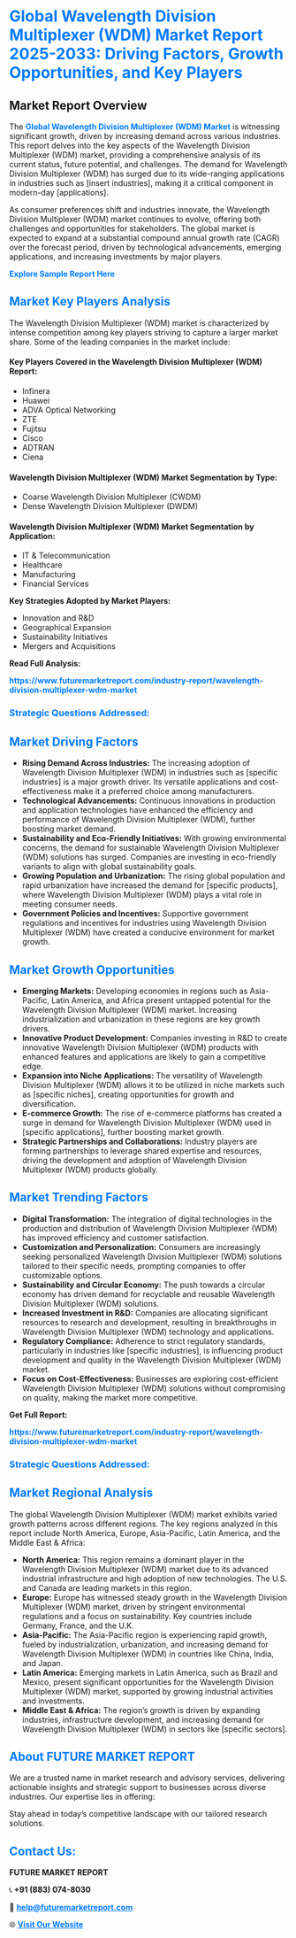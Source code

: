 <h1 style="color: #007BFF;">Global Wavelength Division Multiplexer (WDM) Market Report 2025-2033: Driving Factors, Growth Opportunities, and Key Players</h1>

<section id="overview">
<h2>Market Report Overview</h2>
<p>The <a href="https://www.futuremarketreport.com/industry-report/wavelength-division-multiplexer-wdm-market" style="color: #007BFF; text-decoration: none;"><strong>Global Wavelength Division Multiplexer (WDM) Market</strong></a> is witnessing significant growth, driven by increasing demand across various industries. This report delves into the key aspects of the Wavelength Division Multiplexer (WDM) market, providing a comprehensive analysis of its current status, future potential, and challenges. The demand for Wavelength Division Multiplexer (WDM) has surged due to its wide-ranging applications in industries such as [insert industries], making it a critical component in modern-day [applications].</p>
<p>As consumer preferences shift and industries innovate, the Wavelength Division Multiplexer (WDM) market continues to evolve, offering both challenges and opportunities for stakeholders. The global market is expected to expand at a substantial compound annual growth rate (CAGR) over the forecast period, driven by technological advancements, emerging applications, and increasing investments by major players.</p>
</section>

<section id="overview">
<p><a href="https://www.futuremarketreport.com/request-sample/reportId=81282" style="color: #007BFF; text-decoration: none;"><strong>Explore Sample Report Here</strong></a></p>
</section>

<section id="key-players">
<h2 style="color: #007BFF;">Market Key Players Analysis</h2>
<p>The Wavelength Division Multiplexer (WDM) market is characterized by intense competition among key players striving to capture a larger market share. Some of the leading companies in the market include:</p>
<h4>Key Players Covered in the Wavelength Division Multiplexer (WDM) Report:</h4>
<ul><li>Infinera</li><li>Huawei</li><li>ADVA Optical Networking</li><li>ZTE</li><li>Fujitsu</li><li>Cisco</li><li>ADTRAN</li><li>Ciena</li></ul>
<h4>Wavelength Division Multiplexer (WDM) Market Segmentation by Type:</h4>
<ul><li>Coarse Wavelength Division Multiplexer (CWDM)</li><li>Dense Wavelength Division Multiplexer (DWDM)</li></ul>

<h4>Wavelength Division Multiplexer (WDM) Market Segmentation by Application:</h4>
<ul><li>IT &amp; Telecommunication</li><li>Healthcare</li><li>Manufacturing</li><li>Financial Services</li></ul>
<p><strong>Key Strategies Adopted by Market Players:</strong></p>
<ul>
<li>Innovation and R&D</li>
<li>Geographical Expansion</li>
<li>Sustainability Initiatives</li>
<li>Mergers and Acquisitions</li>
</ul>
</section>

<section>
<p><strong>Read Full Analysis: </strong></p><a href="https://www.futuremarketreport.com/industry-report/wavelength-division-multiplexer-wdm-market" style="color: #007BFF; text-decoration: none;"><strong>https://www.futuremarketreport.com/industry-report/wavelength-division-multiplexer-wdm-market</strong></a>
<h3 style="color: #007BFF;">Strategic Questions Addressed:</h3>
</section>

<section id="driving-factors">
<h2 style="color: #007BFF;">Market Driving Factors</h2>
<ul>
<li><strong>Rising Demand Across Industries:</strong> The increasing adoption of Wavelength Division Multiplexer (WDM) in industries such as [specific industries] is a major growth driver. Its versatile applications and cost-effectiveness make it a preferred choice among manufacturers.</li>
<li><strong>Technological Advancements:</strong> Continuous innovations in production and application technologies have enhanced the efficiency and performance of Wavelength Division Multiplexer (WDM), further boosting market demand.</li>
<li><strong>Sustainability and Eco-Friendly Initiatives:</strong> With growing environmental concerns, the demand for sustainable Wavelength Division Multiplexer (WDM) solutions has surged. Companies are investing in eco-friendly variants to align with global sustainability goals.</li>
<li><strong>Growing Population and Urbanization:</strong> The rising global population and rapid urbanization have increased the demand for [specific products], where Wavelength Division Multiplexer (WDM) plays a vital role in meeting consumer needs.</li>
<li><strong>Government Policies and Incentives:</strong> Supportive government regulations and incentives for industries using Wavelength Division Multiplexer (WDM) have created a conducive environment for market growth.</li>
</ul>
</section>

<section id="growth-opportunities">
<h2 style="color: #007BFF;">Market Growth Opportunities</h2>
<ul>
<li><strong>Emerging Markets:</strong> Developing economies in regions such as Asia-Pacific, Latin America, and Africa present untapped potential for the Wavelength Division Multiplexer (WDM) market. Increasing industrialization and urbanization in these regions are key growth drivers.</li>
<li><strong>Innovative Product Development:</strong> Companies investing in R&D to create innovative Wavelength Division Multiplexer (WDM) products with enhanced features and applications are likely to gain a competitive edge.</li>
<li><strong>Expansion into Niche Applications:</strong> The versatility of Wavelength Division Multiplexer (WDM) allows it to be utilized in niche markets such as [specific niches], creating opportunities for growth and diversification.</li>
<li><strong>E-commerce Growth:</strong> The rise of e-commerce platforms has created a surge in demand for Wavelength Division Multiplexer (WDM) used in [specific applications], further boosting market growth.</li>
<li><strong>Strategic Partnerships and Collaborations:</strong> Industry players are forming partnerships to leverage shared expertise and resources, driving the development and adoption of Wavelength Division Multiplexer (WDM) products globally.</li>
</ul>
</section>

<section id="trending-factors">
<h2 style="color: #007BFF;">Market Trending Factors</h2>
<ul>
<li><strong>Digital Transformation:</strong> The integration of digital technologies in the production and distribution of Wavelength Division Multiplexer (WDM) has improved efficiency and customer satisfaction.</li>
<li><strong>Customization and Personalization:</strong> Consumers are increasingly seeking personalized Wavelength Division Multiplexer (WDM) solutions tailored to their specific needs, prompting companies to offer customizable options.</li>
<li><strong>Sustainability and Circular Economy:</strong> The push towards a circular economy has driven demand for recyclable and reusable Wavelength Division Multiplexer (WDM) solutions.</li>
<li><strong>Increased Investment in R&D:</strong> Companies are allocating significant resources to research and development, resulting in breakthroughs in Wavelength Division Multiplexer (WDM) technology and applications.</li>
<li><strong>Regulatory Compliance:</strong> Adherence to strict regulatory standards, particularly in industries like [specific industries], is influencing product development and quality in the Wavelength Division Multiplexer (WDM) market.</li>
<li><strong>Focus on Cost-Effectiveness:</strong> Businesses are exploring cost-efficient Wavelength Division Multiplexer (WDM) solutions without compromising on quality, making the market more competitive.</li>
</ul>
</section>

<section>
<p><strong>Get Full Report: </strong></p><a href="https://www.futuremarketreport.com/industry-report/wavelength-division-multiplexer-wdm-market" style="color: #007BFF; text-decoration: none;"><strong>https://www.futuremarketreport.com/industry-report/wavelength-division-multiplexer-wdm-market</strong></a>
<h3 style="color: #007BFF;">Strategic Questions Addressed:</h3>
</section>


<section id="regional-analysis">
<h2 style="color: #007BFF;">Market Regional Analysis</h2>
<p>The global Wavelength Division Multiplexer (WDM) market exhibits varied growth patterns across different regions. The key regions analyzed in this report include North America, Europe, Asia-Pacific, Latin America, and the Middle East & Africa:</p>
<ul>
<li><strong>North America:</strong> This region remains a dominant player in the Wavelength Division Multiplexer (WDM) market due to its advanced industrial infrastructure and high adoption of new technologies. The U.S. and Canada are leading markets in this region.</li>
<li><strong>Europe:</strong> Europe has witnessed steady growth in the Wavelength Division Multiplexer (WDM) market, driven by stringent environmental regulations and a focus on sustainability. Key countries include Germany, France, and the U.K.</li>
<li><strong>Asia-Pacific:</strong> The Asia-Pacific region is experiencing rapid growth, fueled by industrialization, urbanization, and increasing demand for Wavelength Division Multiplexer (WDM) in countries like China, India, and Japan.</li>
<li><strong>Latin America:</strong> Emerging markets in Latin America, such as Brazil and Mexico, present significant opportunities for the Wavelength Division Multiplexer (WDM) market, supported by growing industrial activities and investments.</li>
<li><strong>Middle East & Africa:</strong> The region’s growth is driven by expanding industries, infrastructure development, and increasing demand for Wavelength Division Multiplexer (WDM) in sectors like [specific sectors].</li>
</ul>
</section>

<footer>
<h2 style="color: #007BFF;">About FUTURE MARKET REPORT</h2>
<p>We are a trusted name in market research and advisory services, delivering actionable insights and strategic support to businesses across diverse industries. Our expertise lies in offering:</p>

<p>Stay ahead in today’s competitive landscape with our tailored research solutions.</p>

<h2 style="color: #007BFF;">Contact Us:</h2>
<p><strong>FUTURE MARKET REPORT</strong></p>
<p>📞 <strong>+91 (883) 074-8030</strong></p>
<p>📧 <strong><a href="mailto:help@futuremarketreport.com" style="color: #007BFF;">help@futuremarketreport.com</a></strong></p>
<p>🌐 <strong><a href="https://www.futuremarketreport.com/" style="color: #007BFF;">Visit Our Website</a></strong></p>
</footer>